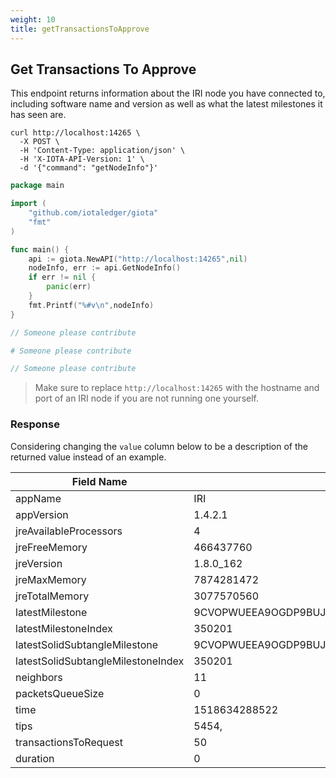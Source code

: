 ```yaml
---
weight: 10
title: getTransactionsToApprove
---
```


## Get Transactions To Approve

This endpoint returns information about the IRI node you have connected to,
including software name and version as well as what the latest milestones it has
seen are.


```shell
curl http://localhost:14265 \
  -X POST \
  -H 'Content-Type: application/json' \
  -H 'X-IOTA-API-Version: 1' \
  -d '{"command": "getNodeInfo"}'

```

```go
package main

import (
    "github.com/iotaledger/giota"
    "fmt"
)

func main() {
    api := giota.NewAPI("http://localhost:14265",nil)
    nodeInfo, err := api.GetNodeInfo()
    if err != nil {
        panic(err)
    }
    fmt.Printf("%#v\n",nodeInfo)
}
```

```javascript
// Someone please contribute
```

```python
# Someone please contribute
```

```java
// Someone please contribute
```

> Make sure to replace `http://localhost:14265` with the hostname and port of
> an IRI node if you are not running one yourself.


### Response

Considering changing the `value` column below to be a description of the
returned value instead of an example. 

Field Name | Value
-----------|-------
appName|IRI
appVersion|1.4.2.1
jreAvailableProcessors|4
jreFreeMemory|466437760
jreVersion|1.8.0_162
jreMaxMemory|7874281472
jreTotalMemory|3077570560
latestMilestone|9CVOPWUEEA9OGDP9BUJOUWYLFWYQORDYZEFLPVH9RDOBHZYTVHBWIYHYIOYGLVKKCMHKE9HTXGIEA9999
latestMilestoneIndex|350201
latestSolidSubtangleMilestone|9CVOPWUEEA9OGDP9BUJOUWYLFWYQORDYZEFLPVH9RDOBHZYTVHBWIYHYIOYGLVKKCMHKE9HTXGIEA9999
latestSolidSubtangleMilestoneIndex|350201
neighbors|11
packetsQueueSize|0
time|1518634288522
tips|5454,
transactionsToRequest|50
duration|0


